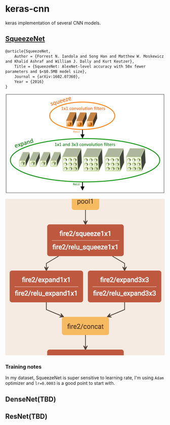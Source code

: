 # keras-cnn
keras implementation of several CNN models.

## [SqueezeNet](https://github.com/DeepScale/SqueezeNet/tree/master/SqueezeNet_v1.1)
```
@article{SqueezeNet,
    Author = {Forrest N. Iandola and Song Han and Matthew W. Moskewicz and Khalid Ashraf and William J. Dally and Kurt Keutzer},
    Title = {SqueezeNet: AlexNet-level accuracy with 50x fewer parameters and $<$0.5MB model size},
    Journal = {arXiv:1602.07360},
    Year = {2016}
}
```

![](./assets/squeeze1.png)

![](./assets/squeeze2.png)

### Training notes
In my dataset, SqueezeNet is super sensitive to learning rate, I'm using `Adam` optimizer and `lr=0.0003` is a good point to start with.

## DenseNet(TBD)
## ResNet(TBD)
